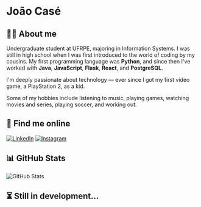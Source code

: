# João Casé
## 🧑‍💻 About me
Undergraduate student at UFRPE, majoring in Information Systems.
I was still in high school when I was first introduced to the world of coding by my cousins. My first programming language was **Python**, and since then I've worked with **Java**, **JavaScript**, **Flask**, **React**, and **PostgreSQL**.

I'm deeply passionate about technology — ever since I got my first video game, a PlayStation 2, as a kid.

Some of my hobbies include listening to music, playing games, watching movies and series, playing soccer, and working out.

## 🔗 Find me online
[![LinkedIn](https://img.shields.io/badge/LinkedIn-000000?style=for-the-badge&logo=linkedin&logoColor=3399FF)](https://www.linkedin.com/in/joaocase/)
[![Instagram](https://img.shields.io/badge/-Instagram-000000?style=for-the-badge&logo=instagram&logoColor=3399FF)](https://www.instagram.com/_joaocase/)

## 📊 GitHub Stats
![GitHub Stats](https://github-readme-stats.vercel.app/api?username=joaocase&theme=transparent&bg_color=000000&border_color=003366&show_icons=true&icon_color=3399FF&title_color=0066CC&text_color=FFFFFF&hide_title=true&hide=issues)

## ⏳ Still in development...

